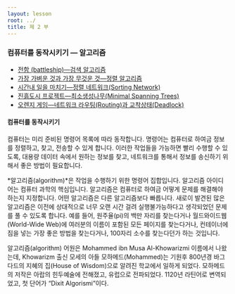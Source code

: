 ```yaml
---
layout: lesson
root: ../
title: 제 2 부
---
```


### 컴퓨터를 동작시키기 &mdash; 알고리즘

   - [전함 (battleship)&mdash;검색 알고리즘](06-searching-algorithm.html)    
   - [가장 가벼운 것과 가장 무것운 것&mdash;정렬 알고리즘](07-sorting-algorithm.html)  
   - [시간내 일을 마치기&mdash;정렬 네트워크(Sorting Network)](08-sorting-networks.html)  
   - [진흙도시 프로젝트&mdash;최소생성나무(Minimal Spanning Trees)](09-minimal-spanning-tree.html)  
   - [오렌지 게임&mdash;네트워크 라우팅(Routing)과 교착상태(Deadlock)](10-routing-deadlock.html)  

<div class="objectives" markdown="1">

#### 컴퓨터를 동작시키기

컴퓨터는 미리 준비된 명령어 목록에 따라 동작합니다. 명령어는 컴퓨터로 하여금 정보를 정렬하고, 찾고, 전송할 수 있게 합니다. 이러한 작업들을 가능하면 빨리 수행할 수 있도록, 대용량 데이터 속에서 원하는 정보를 찾고, 네트워크를 통해서 정보를 송신하기 위해서 좋은 방법이 필요합니다.  

*알고리즘(algorithm)*은 작업을 수행하기 위한 명령어 집합입니다. 알고리즘 아이디어는 컴퓨터 과학의 핵심입니다. 알고리즘은 컴퓨터로 하여금 어떻게 문제를  해결해야 하는지 지정합니다. 어떤 알고리즘은 다른 알고리즘보다 빠릅니다. 새로이 발견된 많은 알고리즘은 이전에 상대적으로 너무 오랜 시간 걸려 실행불가능하다고 생각되었던 문제를 풀 수 있도록 합니다. 예를 들어, 원주율(pi)의 백만 자리를 찾는다거나 월드와이드웹(World-Wide Web)에 여러분의 이름이 포함된 모든 페이지를 찾는다거나, 컨테이너에 짐을 넣는 가장 좋은 방법을 찾는다거나, 100자리 소수를 찾는다던가 하는 것입니다.  

알고리즘(algorithm) 어원은 Mohammed ibn Musa Al-Khowarizmi 이름에서 나왔는데, Khowarizm 출신 모세의 아들 모하메드(Mohammed)는 기원후 800년경 바그다드의 지혜의 집(House of Wisdom)으로 알려진 학교에서 일하게 되었다. 모하메드의 저작은 아랍의 힌두예술에 전해졌고, 유럽으로 전파되었다. 1120년 라틴어로 변역되었고, 첫 단어가 “Dixit Algorismi”이다.
</div>



 
